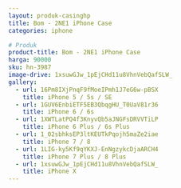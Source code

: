 ```yaml
---
layout: produk-casinghp
title: Bom - 2NE1 iPhone Case
categories: iphone

# Produk
product-title: Bom - 2NE1 iPhone Case
harga: 90000
sku: hn-3987
image-drive: 1xsuwGJw_1pEjCHd11u8VhnVebQafSLW_
gallery:
  - url: 16Pm8IXjPnqF9fMoeIPmh1J7eG6w-pBSX
    title: iPhone 5 / 5s / SE
  - url: 1GUV6EnbiETF5EB3QbqgHU_T0UaV81r36
    title: iPhone 6 / 6s
  - url: 1XWTLatPQ4f3KnyvQb5aJNGFsDRVVTiLP
    title: iPhone 6 Plus / 6s Plus
  - url: 1_02sbhksEP3ltKEUTkPqojh5maZe2iae
    title: iPhone 7 / 8
  - url: 1LIG-ky5Kf9qYKXJ-EnNgzykcDjaARCH4
    title: iPhone 7 Plus / 8 Plus
  - url: 1xsuwGJw_1pEjCHd11u8VhnVebQafSLW_
    title: iPhone X
---
```

